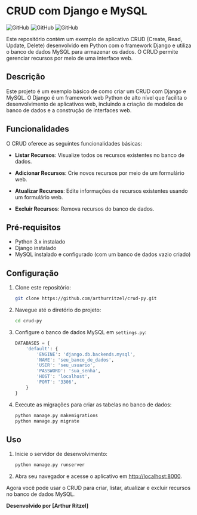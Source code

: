 # CRUD com Django e MySQL

![GitHub](https://img.shields.io/github/issues/arthurritzel/crud-py)
![GitHub](https://img.shields.io/github/forks/arthurritzel/crud-py)
![GitHub](https://img.shields.io/github/stars/arthurritzel/crud-py)

Este repositório contém um exemplo de aplicativo CRUD (Create, Read, Update, Delete) desenvolvido em Python com o framework Django e utiliza o banco de dados MySQL para armazenar os dados. O CRUD permite gerenciar recursos por meio de uma interface web.

## Descrição

Este projeto é um exemplo básico de como criar um CRUD com Django e MySQL. O Django é um framework web Python de alto nível que facilita o desenvolvimento de aplicativos web, incluindo a criação de modelos de banco de dados e a construção de interfaces web.

## Funcionalidades

O CRUD oferece as seguintes funcionalidades básicas:

- **Listar Recursos**: Visualize todos os recursos existentes no banco de dados.

- **Adicionar Recursos**: Crie novos recursos por meio de um formulário web.

- **Atualizar Recursos**: Edite informações de recursos existentes usando um formulário web.

- **Excluir Recursos**: Remova recursos do banco de dados.

## Pré-requisitos

- Python 3.x instalado
- Django instalado
- MySQL instalado e configurado (com um banco de dados vazio criado)

## Configuração

1. Clone este repositório:

   ```bash
   git clone https://github.com/arthurritzel/crud-py.git
   ```

2. Navegue até o diretório do projeto:

   ```bash
   cd crud-py
   ```

3. Configure o banco de dados MySQL em `settings.py`:

   ```python
   DATABASES = {
       'default': {
           'ENGINE': 'django.db.backends.mysql',
           'NAME': 'seu_banco_de_dados',
           'USER': 'seu_usuario',
           'PASSWORD': 'sua_senha',
           'HOST': 'localhost',
           'PORT': '3306',
       }
   }
   ```

4. Execute as migrações para criar as tabelas no banco de dados:

   ```bash
   python manage.py makemigrations
   python manage.py migrate
   ```

## Uso

1. Inicie o servidor de desenvolvimento:

   ```bash
   python manage.py runserver
   ```

2. Abra seu navegador e acesse o aplicativo em [http://localhost:8000](http://localhost:8000).

Agora você pode usar o CRUD para criar, listar, atualizar e excluir recursos no banco de dados MySQL.

**Desenvolvido por [Arthur Ritzel]**
